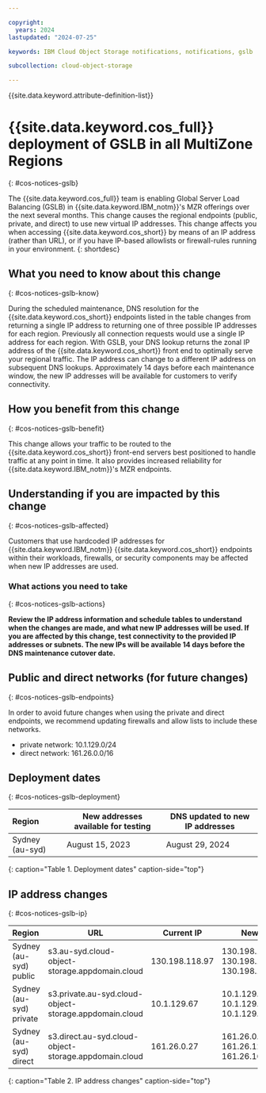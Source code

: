 ```yaml
---

copyright:
  years: 2024
lastupdated: "2024-07-25"

keywords: IBM Cloud Object Storage notifications, notifications, gslb

subcollection: cloud-object-storage

---
```


{{site.data.keyword.attribute-definition-list}}

# {{site.data.keyword.cos_full}} deployment of GSLB in all MultiZone Regions
{: #cos-notices-gslb}

The {{site.data.keyword.cos_full}} team is enabling Global Server Load Balancing (GSLB) in {{site.data.keyword.IBM_notm}}'s MZR offerings over the next several months. This change causes the regional endpoints (public, private, and direct) to use new virtual IP addresses. This change affects you when accessing {{site.data.keyword.cos_short}} by means of an IP address (rather than URL), or if you have IP-based allowlists or firewall-rules running in your environment.
{: shortdesc}

## What you need to know about this change
{: #cos-notices-gslb-know}

During the scheduled maintenance, DNS resolution for the {{site.data.keyword.cos_short}} endpoints listed in the table changes from returning a single IP address to returning one of three possible IP addresses for each region. Previously all connection requests would use a single IP address for each region. With GSLB, your DNS lookup returns the zonal IP address of the {{site.data.keyword.cos_short}} front end to optimally serve your regional traffic. The IP address can change to a different IP address on subsequent DNS lookups. Approximately 14 days before each maintenance window, the new IP addresses will be available for customers to verify connectivity.

## How you benefit from this change
{: #cos-notices-gslb-benefit}

This change allows your traffic to be routed to the {{site.data.keyword.cos_short}} front-end servers best positioned to handle traffic at any point in time. It also provides increased reliability for {{site.data.keyword.IBM_notm}}'s MZR endpoints.

## Understanding if you are impacted by this change
{: #cos-notices-gslb-affected}

Customers that use hardcoded IP addresses for {{site.data.keyword.IBM_notm}} {{site.data.keyword.cos_short}} endpoints within their workloads, firewalls, or security components may be affected when new IP addresses are used.

### What actions you need to take
{: #cos-notices-gslb-actions}

**Review the IP address information and schedule tables to understand when the changes are made, and what new IP addresses will be used. If you are affected by this change, test connectivity to the provided IP addresses or subnets.  The new IPs will be available 14 days before the DNS maintenance cutover date.**

## Public and direct networks (for future changes)
{: #cos-notices-gslb-endpoints}

In order to avoid future changes when using the private and direct endpoints, we recommend updating firewalls and allow lists to include these networks.
- private network: 10.1.129.0/24
- direct network: 161.26.0.0/16

## Deployment dates
{: #cos-notices-gslb-deployment}

| Region          | New addresses available for testing  | DNS updated to new IP addresses |
|:----------------|--------------------------------------|---------------------------------|
| Sydney (au-syd) | August 15, 2023                      | August 29, 2024                 |
{: caption="Table 1. Deployment dates" caption-side="top"}

## IP address changes
{: #cos-notices-gslb-ip}

| Region                 | URL                                                    | Current IP                      | New IPs                                           |
|:-----------------------|-----------------------------------------------------   |---------------------------------|-------------------------------------------------- |
| Sydney (au-syd) public | s3.au-syd.cloud-object-storage.appdomain.cloud         | 130.198.118.97                  | 130.198.118.97, 130.198.118.105, 130.198.118.106  |
| Sydney (au-syd) private| s3.private.au-syd.cloud-object-storage.appdomain.cloud | 10.1.129.67                     | 10.1.129.67, 10.1.129.189, 10.1.129.190           |
| Sydney (au-syd) direct | s3.direct.au-syd.cloud-object-storage.appdomain.cloud  | 161.26.0.27                     | 161.26.0.27, 161.26.125.27, 161.26.165.27         |
{: caption="Table 2. IP address changes" caption-side="top"}
